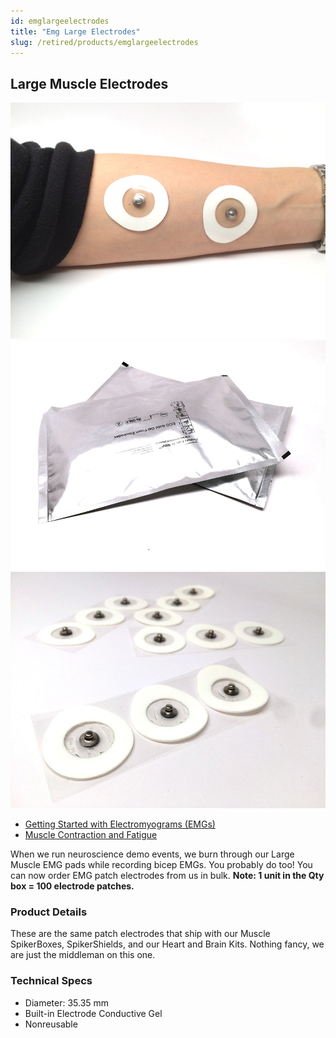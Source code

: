 ```yaml
---
id: emglargeelectrodes
title: "Emg Large Electrodes"
slug: /retired/products/emglargeelectrodes
---
```


## Large Muscle Electrodes


![Muscle Electrodes](./img/largemuscleelectrodeswitharm.jpg)
![What ships? 2x packages of 50 EMG Electrodes \(100 total\)](./img/largemuscleelectrodesbags.jpg)
![2x packages of 50 EMG Electrodes](./img/largemuscleelectrodes.jpg)


  * [Getting Started with Electromyograms (EMGs)](../Experiments/muscleSpikerBox.md)
  * [Muscle Contraction and Fatigue](../Experiments/fatigue.md)


When we run neuroscience demo events, we burn through our Large Muscle EMG
pads while recording bicep EMGs. You probably do too! You can now order EMG
patch electrodes from us in bulk. **Note: 1 unit in the Qty box = 100
electrode patches.**

### Product Details

These are the same patch electrodes that ship with our Muscle SpikerBoxes,
SpikerShields, and our Heart and Brain Kits. Nothing fancy, we are just the
middleman on this one.

### Technical Specs

  * Diameter: 35.35 mm 
  * Built-in Electrode Conductive Gel 
  * Nonreusable 


